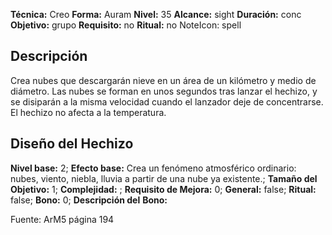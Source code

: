 
**Técnica:** Creo
**Forma:** Auram
**Nivel:** 35
**Alcance:** sight 
**Duración:** conc  
**Objetivo:** grupo
**Requisito:** no
**Ritual:** no
NoteIcon: spell




## Descripción 
<p>Crea nubes que descargarán nieve en un área de un kilómetro y medio de diámetro. Las nubes se forman en unos segundos tras lanzar el hechizo, y se disiparán a la misma velocidad cuando el lanzador deje de concentrarse. El hechizo no afecta a la temperatura.</p>

## Diseño del Hechizo 

**Nivel base:** 2; **Efecto base:** Crea un fenómeno atmosférico ordinario: nubes, viento, niebla, lluvia a partir de una nube ya existente.;  **Tamaño del **Objetivo:**** 1; **Complejidad:** ; **Requisito de Mejora:** 0; **General:** false; **Ritual:** false; **Bono:** 0; **Descripción del** **Bono:** 

Fuente: ArM5 página 194